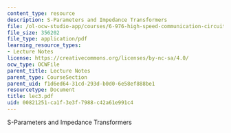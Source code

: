 ```yaml
---
content_type: resource
description: S-Parameters and Impedance Transformers
file: /ol-ocw-studio-app/courses/6-976-high-speed-communication-circuits-and-systems-spring-2003/00821251ca1f3e3f7988c42a61e991c4_lec3.pdf
file_size: 356202
file_type: application/pdf
learning_resource_types:
- Lecture Notes
license: https://creativecommons.org/licenses/by-nc-sa/4.0/
ocw_type: OCWFile
parent_title: Lecture Notes
parent_type: CourseSection
parent_uid: f1d6ed64-31cd-293d-b0d0-6e58ef888be1
resourcetype: Document
title: lec3.pdf
uid: 00821251-ca1f-3e3f-7988-c42a61e991c4
---
```

S-Parameters and Impedance Transformers